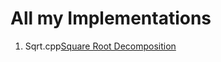 <head>
  <h1>All my Implementations</h1>
</head>

<body>
  <ol>
    <li>Sqrt.cpp<a href="https://codeforces.com/blog/entry/54133">Square Root Decomposition</a></li>
  </ol>
</body>
